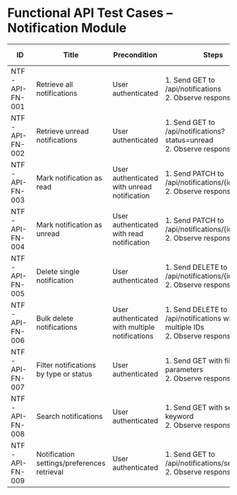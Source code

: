 # Functional API Test Cases – Notification Module

| ID               | Title                                           | Precondition                        | Steps                                                         | Expected Result                           | Actual Result | Status |
|-------------------|-------------------------------------------------|-------------------------------------|---------------------------------------------------------------|-------------------------------------------|---------------|--------|
| NTF-API-FN-001    | Retrieve all notifications                      | User authenticated                  | 1. Send GET to /api/notifications <br> 2. Observe response | 200 OK with list of user's notifications |               |        |
| NTF-API-FN-002    | Retrieve unread notifications                   | User authenticated                  | 1. Send GET to /api/notifications?status=unread <br> 2. Observe response | 200 OK with only unread notifications |               |        |
| NTF-API-FN-003    | Mark notification as read                       | User authenticated with unread notification | 1. Send PATCH to /api/notifications/{id}/read <br> 2. Observe response | 200 OK with updated status |               |        |
| NTF-API-FN-004    | Mark notification as unread                     | User authenticated with read notification | 1. Send PATCH to /api/notifications/{id}/unread <br> 2. Observe response | 200 OK with updated status |               |        |
| NTF-API-FN-005    | Delete single notification                      | User authenticated                  | 1. Send DELETE to /api/notifications/{id} <br> 2. Observe response | 200 OK with confirmation of deletion |               |        |
| NTF-API-FN-006    | Bulk delete notifications                       | User authenticated with multiple notifications | 1. Send DELETE to /api/notifications with multiple IDs <br> 2. Observe response | 200 OK confirming bulk deletion |               |        |
| NTF-API-FN-007    | Filter notifications by type or status          | User authenticated                  | 1. Send GET with filter parameters <br> 2. Observe response | 200 OK with correctly filtered results |               |        |
| NTF-API-FN-008    | Search notifications                            | User authenticated                  | 1. Send GET with search keyword <br> 2. Observe response | 200 OK with matching notifications |               |        |
| NTF-API-FN-009    | Notification settings/preferences retrieval     | User authenticated                  | 1. Send GET to /api/notifications/settings <br> 2. Observe response | 200 OK with user's preferences |               |        |